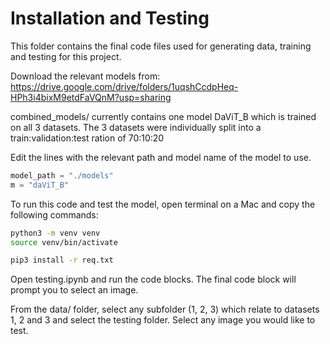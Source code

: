 # Installation and Testing
This folder contains the final code files used for generating data, training and testing for this project.


Download the relevant models from: https://drive.google.com/drive/folders/1uqshCcdpHeq-HPh3i4bixM9etdFaVQnM?usp=sharing

combined_models/ currently contains one model DaViT_B which is trained on all 3 datasets. The 3 datasets were individually split into a train:validation:test ration of 70:10:20

Edit the lines with the relevant path and model name of the model to use.

```python
model_path = "./models"
m = "daViT_B"
```

To run this code and test the model, open terminal on a Mac and copy the following commands:

``` bash
python3 -m venv venv
source venv/bin/activate

pip3 install -r req.txt

```

Open testing.ipynb and run the code blocks. The final code block will prompt you to select an image.

From the data/ folder, select any subfolder (1, 2, 3) which relate to datasets 1, 2 and 3 and select the testing folder. Select any image you would like to test.

